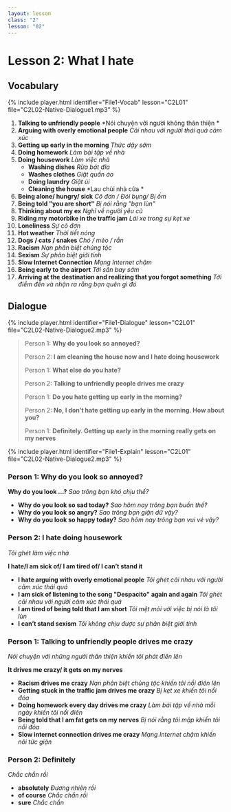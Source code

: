 ```yaml
---
layout: lesson
class: "2"
lesson: "02"
---
```


# Lesson 2: What I hate 


## Vocabulary
{% include player.html identifier="File1-Vocab" lesson="C2L01" file="C2L02-Native-Dialogue1.mp3" %}


1. **Talking to unfriendly people** *Nói chuyện với người không thân thiện *
2. **Arguing with overly emotional people** *Cãi nhau với người thái quá cảm xúc* 
3. **Getting up early in the morning** *Thức dậy sớm*
4. **Doing homework** *Làm bài tập về nhà*
5. **Doing housework** *Làm việc nhà*
	- **Washing dishes** *Rửa bát đĩa*
	- **Washes clothes** *Giặt quần áo*
	- **Doing laundry** *Giặt ủi*
	- **Cleaning the house** *Lau chùi nhà cửa *
6. **Being alone/ hungry/ sick** *Cô đơn / Đói bụng/ Bị ốm*
7. **Being told "you are short"** *Bị nói rằng "bạn lùn"*
8. **Thinking about my ex** *Nghĩ về người yêu cũ*
9. **Riding my motorbike in the traffic jam** *Lái xe trong sự kẹt xe*
10. **Loneliness** *Sự cô đơn*
11. **Hot weather** *Thời tiết nóng*
12. **Dogs / cats / snakes** *Chó / mèo / rắn*
13. **Racism** *Nạn phân biệt chủng tộc*
14. **Sexism** *Sự phân biệt giới tính*
15. **Slow Internet Connection** *Mạng Internet chậm*
16. **Being early to the airport** *Tới sân bay sớm*
17. **Arriving at the destination and realizing that you forgot something** *Tới điểm đến và nhận ra rằng bạn quên gì đó*


## Dialogue
{% include player.html identifier="File1-Dialogue" lesson="C2L01" file="C2L02-Native-Dialogue2.mp3" %}

> Person 1: **Why do you look so annoyed?**
> 
> Person 2: **I am cleaning the house now and I hate doing housework**
> 
> Person 1: **What else do you hate?**
> 
> Person 2: **Talking to unfriendly people drives me crazy**
> 
> Person 1: **Do you hate getting up early in the morning?**
> 
> Person 2: **No, I don’t hate getting up early in the morning. How about you?**
> 
> Person 1: **Definitely. Getting up early in the morning really gets on my nerves**


{% include player.html identifier="File1-Explain" lesson="C2L01" file="C2L02-Native-Dialogue2.mp3" %}

### Person 1: Why do you look so annoyed?

**Why do you look …?** *Sao trông bạn khó chịu thế?*

- **Why do you look so sad today?**  *Sao hôm nay trông bạn buồn thế?*
- **Why do you look so angry?**  *Sao trông bạn giận dữ vậy?*
- **Why do you look so happy today?**  *Sao hôm nay trông bạn vui vẻ vậy?*

### Person 2: I hate doing housework

*Tôi ghét làm việc nhà*

**I hate/I am sick of/ I am tired of/ I can’t stand it**

- **I hate arguing with overly emotional people** *Tôi ghét cãi nhau với người cảm xúc thái quá*
- **I am sick of listening to the song "Despacito" again and again** *Tôi ghét cãi nhau với người cảm xúc thái quá*
- **I am tired of being told that I am short** *Tôi mệt mỏi với việc bị nói là tôi lùn*
- **I can’t stand sexism** *Tôi không chịu được sự phân biệt giới tính*

### Person 1: Talking to unfriendly people drives me crazy

*Nói chuyện với những người thân thiện khiến tôi phát điên lên*

**It drives me crazy/ it gets on my nerves**

-  **Racism drives me crazy** *Nạn phân biệt chủng tộc khiến tôi nổi điên lên*
-  **Getting stuck in the traffic jam drives me crazy** *Bị kẹt xe khiến tôi nổi đóa*
-  **Doing homework every day drives me crazy** *Làm bài tập về nhà mỗi ngày khiến tôi nổi điên*
-  **Being told that I am fat gets on my nerves** *Bị nói rằng tôi mập khiến tôi nổi đóa*
-  **Slow internet connection drives me crazy** *Mạng Internet chậm khiến nôi tức giận*

### Person 2: Definitely

*Chắc chắn rồi*

- **absolutely** *Đương nhiên rồi*
- **of course** *Chắc chắn rồi*
- **sure** *Chắc chắn*

